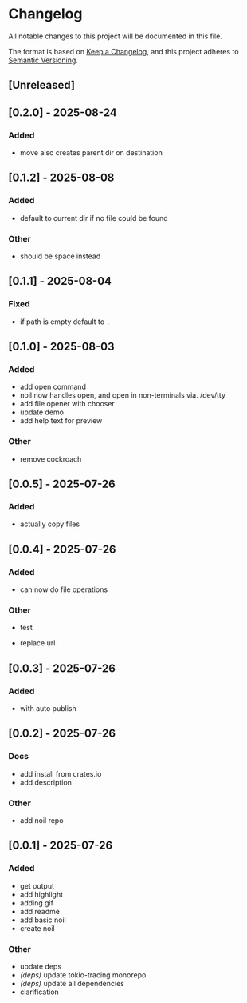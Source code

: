 # Changelog
All notable changes to this project will be documented in this file.

The format is based on [Keep a Changelog](https://keepachangelog.com/en/1.0.0/),
and this project adheres to [Semantic Versioning](https://semver.org/spec/v2.0.0.html).

## [Unreleased]

## [0.2.0] - 2025-08-24

### Added
- move also creates parent dir on destination

## [0.1.2] - 2025-08-08

### Added
- default to current dir if no file could be found

### Other
- should be space instead

## [0.1.1] - 2025-08-04

### Fixed
- if path is empty default to `.`

## [0.1.0] - 2025-08-03

### Added
- add open command
- noil now handles open, and open in non-terminals via. /dev/tty
- add file opener with chooser
- update demo
- add help text for preview

### Other
- remove cockroach

## [0.0.5] - 2025-07-26

### Added
- actually copy files

## [0.0.4] - 2025-07-26

### Added
- can now do file operations

### Other
- test

- replace url


## [0.0.3] - 2025-07-26

### Added
- with auto publish

## [0.0.2] - 2025-07-26

### Docs
- add install from crates.io
- add description

### Other
- add noil repo

## [0.0.1] - 2025-07-26

### Added
- get output
- add highlight
- adding gif
- add readme
- add basic noil
- create noil

### Other
- update deps
- *(deps)* update tokio-tracing monorepo
- *(deps)* update all dependencies
- clarification
